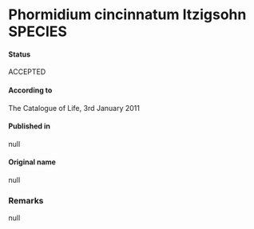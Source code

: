 Phormidium cincinnatum Itzigsohn SPECIES
=======

#### Status
ACCEPTED

#### According to
The Catalogue of Life, 3rd January 2011

#### Published in
null

#### Original name
null

### Remarks
null